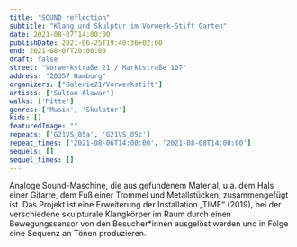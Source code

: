 ```yaml
---
title: "SOUND reflection"
subtitle: "Klang und Skulptur im Vorwerk-Stift Garten"
date: 2021-08-07T14:00:00
publishDate: 2021-06-25T19:40:36+02:00
end: 2021-08-07T20:00:00
draft: false
street: "Vorwerkstraße 21 / Marktstraße 107"
address: "20357 Hamburg"
organizers: ["Galerie21/Vorwerkstift"]
artists: ['Sultan Alawar']
walks: ['Mitte']
genres: ['Musik', 'Skulptur']
kids: []
featuredImage: ""
repeats: ['G21VS_05a', 'G21VS_05c']
repeat_times: ['2021-08-06T14:00:00', '2021-08-08T14:00:00']
sequels: []
sequel_times: []
---
```


Analoge Sound-Maschine, die aus gefundenem Material, u.a. dem Hals einer Gitarre, dem Fuß einer Trommel und Metallstücken, zusammengefügt ist. Das Projekt ist eine Erweiterung der Installation „TIME“ (2019), bei der verschiedene skulpturale Klangkörper im Raum durch einen Bewegungssensor von den Besucher\*innen ausgelöst werden und in Folge eine Sequenz an Tönen produzieren.